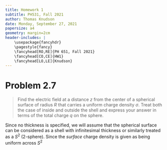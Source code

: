 ```yaml
---
title: Homework 1
subtitle: PH531, Fall 2021
author: Thomas Knudson
date: Monday, September 27, 2021
papersize: a4
geometry: margin=2cm
header-includes: |
    \usepackage{fancyhdr}
    \pagestyle{fancy}
    \fancyhead[RO,RE]{PH 651, Fall 2021}
    \fancyhead[CO,CE]{HW1}
    \fancyhead[LO,LE]{Knudson}
---
```


# Problem 2.7

> Find the electric field at a distance $z$ from the center of a spherical surface of radius $R$ that carries a uniform charge density $\sigma$. Treat both the case of inside and outside the shell and express your answer in terms of the total charge $q$ on the sphere.

Since no thickness is specified, we will assume that the spherical surface can be considered as a shell with infinitesimal thickness or similarly treated as a $S^2$ (2-sphere). Since the *surface* charge density is given as being uniform across $S^2$
